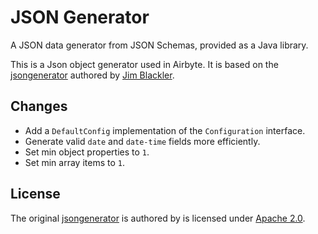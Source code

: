 # JSON Generator

A JSON data generator from JSON Schemas, provided as a Java library.

This is a Json object generator used in Airbyte. It is based on the [jsongenerator](https://github.com/jimblackler/jsongenerator) authored by [Jim Blackler](https://github.com/jimblackler).

## Changes
- Add a `DefaultConfig` implementation of the `Configuration` interface.
- Generate valid `date` and `date-time` fields more efficiently.
- Set min object properties to `1`.
- Set min array items to `1`.

## License
The original [jsongenerator](https://github.com/jimblackler/jsongenerator) is authored by  is licensed under [Apache 2.0](LICENSE).
